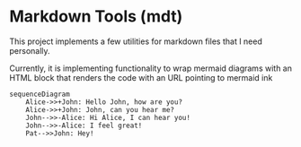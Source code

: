 # Markdown Tools (mdt)

This project implements a few utilities for markdown files that I need personally.

Currently, it is implementing functionality to wrap mermaid diagrams with an HTML block that renders the code with an URL pointing to mermaid ink

```mermaid
sequenceDiagram
    Alice->>+John: Hello John, how are you?
    Alice->>+John: John, can you hear me?
    John-->>-Alice: Hi Alice, I can hear you!
    John-->>-Alice: I feel great!
    Pat-->>John: Hey!
```

